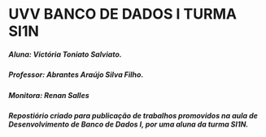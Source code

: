 # **UVV BANCO DE DADOS I TURMA SI1N**

##### Aluna: *Victória Toniato Salviato.*
##### Professor: *Abrantes Araújo Silva Filho.*
##### Monitora: *Renan Salles*

##### Repostiório criado para publicação de trabalhos promovidos na aula de Desenvolvimento de Banco de Dados I, por uma aluna da turma SI1N.
